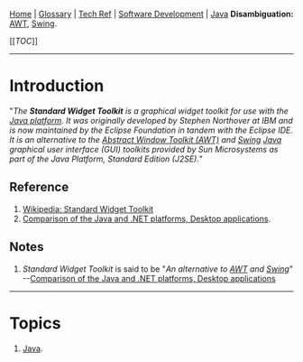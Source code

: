 [Home](/Slalom-LLC/Slalom-Consulting) | [Glossary](/Glossary) | [Tech Ref](/Tech-Ref) | [Software Development](/Tech-Ref/Software-Development) | [Java](/Tech-Ref/Software-Development/Java)
**Disambiguation:** [AWT](/Tech-Ref/Software-Development/Java/Java-Platform-Editions/Java-SE-\(Standard-Edition\)/JFC-\(Java-Foundation-Classes\)/AWT-\(Abstract-Window-Toolkit\)), [Swing](/Tech-Ref/Software-Development/Java/Java-Platform-Editions/Java-SE-\(Standard-Edition\)/JFC-\(Java-Foundation-Classes\)/Swing).

[[_TOC_]]

---
# Introduction
"_The  ***Standard Widget Toolkit*** is a graphical widget toolkit for use with the [Java platform](/Tech-Ref/Software-Development/Java). It was originally developed by Stephen Northover at IBM and is now maintained by the Eclipse Foundation in tandem with the Eclipse IDE. It is an alternative to the [Abstract Window Toolkit (AWT)](/Tech-Ref/Software-Development/Java/Java-Platform-Editions/Java-SE-\(Standard-Edition\)/JFC-\(Java-Foundation-Classes\)/AWT-\(Abstract-Window-Toolkit\)) and [Swing](/Tech-Ref/Software-Development/Java/Java-Platform-Editions/Java-SE-\(Standard-Edition\)/JFC-\(Java-Foundation-Classes\)/Swing) [Java](/Tech-Ref/Software-Development/Java) graphical user interface (GUI) toolkits provided by Sun Microsystems as part of the Java Platform, Standard Edition (J2SE)._"

## Reference
1. [Wikipedia: Standard Widget Toolkit](https://en.wikipedia.org/wiki/Standard_Widget_Toolkit)
1. [Comparison of the Java and .NET platforms, Desktop applications](https://en.wikipedia.org/wiki/Comparison_of_the_Java_and_.NET_platforms#Desktop_applications).

## Notes
1. _Standard Widget Toolkit_ is said to be "_An alternative to [AWT](/Tech-Ref/Software-Development/Java/Java-Platform-Editions/Java-SE-\(Standard-Edition\)/JFC-\(Java-Foundation-Classes\)/AWT-\(Abstract-Window-Toolkit\)) and [Swing](/Tech-Ref/Software-Development/Java/Java-Platform-Editions/Java-SE-\(Standard-Edition\)/JFC-\(Java-Foundation-Classes\)/Swing)_" --[Comparison of the Java and .NET platforms, Desktop applications](https://en.wikipedia.org/wiki/Comparison_of_the_Java_and_.NET_platforms#Desktop_applications)

---
# Topics
1. [Java](/Tech-Ref/Software-Development/Java).
